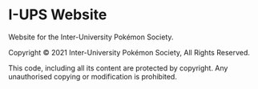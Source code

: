 # I-UPS Website
Website for the Inter-University Pokémon Society.

Copyright :copyright:  2021 Inter-University Pokémon Society, All Rights Reserved.

This code, including all its content are protected by copyright. Any unauthorised copying or modification is prohibited.
